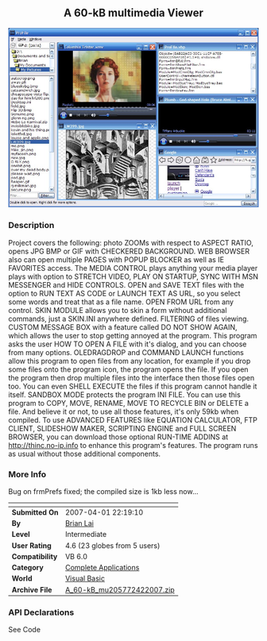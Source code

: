 ﻿<div align="center">

## A 60\-kB multimedia Viewer

<img src="PIC20074251509043.jpg">
</div>

### Description

Project covers the following: photo ZOOMs with respect to ASPECT RATIO, opens JPG BMP or GIF with CHECKERED BACKGROUND. WEB BROWSER also can open multiple PAGES with POPUP BLOCKER as well as IE FAVORITES access. The MEDIA CONTROL plays anything your media player plays with option to STRETCH VIDEO, PLAY ON STARTUP, SYNC WITH MSN MESSENGER and HIDE CONTROLS. OPEN and SAVE TEXT files with the option to RUN TEXT AS CODE or LAUNCH TEXT AS URL, so you select some words and treat that as a file name. OPEN FROM URL from any control. SKIN MODULE allows you to skin a form without additional commands, just a SKIN.INI anywhere defined. FILTERING of files viewing. CUSTOM MESSAGE BOX with a feature called DO NOT SHOW AGAIN, which allows the user to stop getting annoyed at the program. This program asks the user HOW TO OPEN A FILE with it's dialog, and you can choose from many options. OLEDRAGDROP and COMMAND LAUNCH functions allow this program to open files from any location, for example if you drop some files onto the program icon, the program opens the file. If you open the program then drop multiple files into the interface then those files open too. You can even SHELL EXECUTE the files if this program cannot handle it itself. SANDBOX MODE protects the program INI FILE. You can use this program to COPY, MOVE, RENAME, MOVE TO RECYCLE BIN or DELETE a file. And believe it or not, to use all those features, it's only 59kb when compiled. To use ADVANCED FEATURES like EQUATION CALCULATOR, FTP CLIENT, SLIDESHOW MAKER, SCRIPTING ENGINE and FULL SCREEN BROWSER, you can download those optional RUN-TIME ADDINS at http://thinc.no-ip.info to enhance this program's features. The program runs as usual without those additional components.
 
### More Info
 
Bug on frmPrefs fixed; the compiled size is 1kb less now...


<span>             |<span>
---                |---
**Submitted On**   |2007-04-01 22:19:10
**By**             |[Brian Lai](https://github.com/Planet-Source-Code/PSCIndex/blob/master/ByAuthor/brian-lai.md)
**Level**          |Intermediate
**User Rating**    |4.6 (23 globes from 5 users)
**Compatibility**  |VB 6\.0
**Category**       |[Complete Applications](https://github.com/Planet-Source-Code/PSCIndex/blob/master/ByCategory/complete-applications__1-27.md)
**World**          |[Visual Basic](https://github.com/Planet-Source-Code/PSCIndex/blob/master/ByWorld/visual-basic.md)
**Archive File**   |[A\_60\-kB\_mu205772422007\.zip](https://github.com/Planet-Source-Code/brian-lai-a-60-kb-multimedia-viewer__1-68166/archive/master.zip)

### API Declarations

See Code





